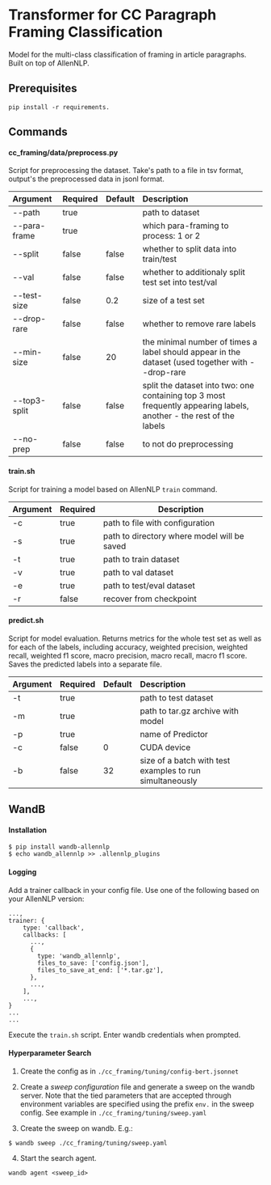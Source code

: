 # Transformer for CC Paragraph Framing Classification

Model for the multi-class classification of framing in article paragraphs. Built on top of AllenNLP.

## Prerequisites
```
pip install -r requirements.
```


## Commands


#### cc_framing/data/preprocess.py
Script for preprocessing the dataset. Take's path to a file in tsv format, output's the preprocessed data in jsonl format.


| Argument           | Required | Default | Description                                                      |
|:-------------------|:----------|:--------|:-----------------------------------------------------------------|
| --path             | true      |         | path to dataset                                                  |
| --para-frame       | true      |         | which para-framing to process: 1 or 2                            |
| --split            | false     | false   | whether to split data into train/test                            |
| --val              | false     | false   | whether to additionaly split test set into test/val              |  
| --test-size        | false     | 0.2     | size of a test set                                               |
| --drop-rare        | false     | false   | whether to remove rare labels                                    |
| --min-size         | false     | 20      | the minimal number of times a label should appear in the dataset (used together with --drop-rare          |
| --top3-split       | false     | false   | split the dataset into two: one containing top 3 most frequently appearing labels, another - the rest of the labels |
| --no-prep          | false     | false      | to not do preprocessing                                       |



#### train.sh
Script for training a model based on AllenNLP `train` command.

| Argument | Required | Description                                 |
|:---------|:---------|---------------------------------------------|
| -c       | true     | path to file with configuration             |
| -s       | true     | path to directory where model will be saved |
| -t       | true     | path to train dataset                       |
| -v       | true     | path to val dataset                         |
| -e       | true     | path to test/eval dataset                   |
| -r       | false    | recover from checkpoint                     |

#### predict.sh

Script for model evaluation. 
Returns metrics for the whole test set as well as for each of the labels, including accuracy, weighted precision, weighted recall, weighted f1 score, macro precision, macro recall,  macro f1 score.
Saves the predicted labels into a separate file. 

| Argument | Required | Default | Description                                                      |
|:---------|:---------|:--------|:-----------------------------------------------------------------|
| -t       | true     |         | path to test dataset                                             |
| -m       | true     |         | path to tar.gz archive with model                                |
| -p       | true     |         | name of Predictor                                                |
| -c       | false    | 0       | CUDA device                                                      |                                          |
| -b       | false    | 32      | size of a batch with test examples to run simultaneously         |

## WandB

#### Installation

```
$ pip install wandb-allennlp
$ echo wandb_allennlp >> .allennlp_plugins
```

#### Logging 

Add a trainer callback in your config file. Use one of the following based on your AllenNLP version:

```
...,
trainer: {
    type: 'callback',
    callbacks: [
      ...,
      {
        type: 'wandb_allennlp',
        files_to_save: ['config.json'],
        files_to_save_at_end: ['*.tar.gz'],
      },
      ...,
    ],
    ...,
}
...
...
```

Execute the `train.sh` script. Enter wandb credentials when prompted.

#### Hyperparameter Search

1. Create the config as in `./cc_framing/tuning/config-bert.jsonnet`

2. Create a *sweep configuration* file and generate a sweep on the wandb server. Note that the tied parameters that are accepted through environment variables are specified using the prefix `env.` in the sweep config. See example in `./cc_framing/tuning/sweep.yaml`

3. Create the sweep on wandb. E.g.:

```
$ wandb sweep ./cc_framing/tuning/sweep.yaml
```

4. Start the search agent.

```
wandb agent <sweep_id>
```
